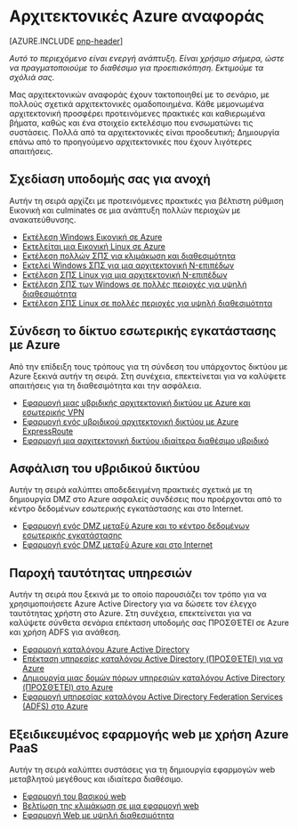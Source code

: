 
<properties
   pageTitle="Azure καθοδήγηση | μοτίβα & πρακτικές | Microsoft Azure"
   description="Αρχιτεκτονικές Azure αναφοράς"
   services=""
   documentationCenter="na"
   authors="bennage"
   manager="marksou"
   editor=""
   tags=""/>

<tags
   ms.service="guidance"
   ms.devlang="na"
   ms.topic="article"
   ms.tgt_pltfrm="na"
   ms.workload="na"
   ms.date="10/24/2016"
   ms.author="christb"/>

# <a name="azure-reference-architectures"></a>Αρχιτεκτονικές Azure αναφοράς

[AZURE.INCLUDE [pnp-header](../../includes/guidance-pnp-header-include.md)]

_Αυτό το περιεχόμενο είναι ενεργή ανάπτυξη. Είναι χρήσιμο σήμερα, ώστε να πραγματοποιούμε το διαθέσιμο για προεπισκόπηση. Εκτιμούμε τα σχόλιά σας._

Μας αρχιτεκτονικών αναφοράς έχουν τακτοποιηθεί με το σενάριο, με πολλούς σχετικά αρχιτεκτονικές ομαδοποιημένα.
Κάθε μεμονωμένα αρχιτεκτονική προσφέρει προτεινόμενες πρακτικές και καθιερωμένα βήματα, καθώς και ένα στοιχείο εκτελέσιμο που ενσωματώνει τις συστάσεις.
Πολλά από τα αρχιτεκτονικές είναι προοδευτική; Δημιουργία επάνω από το προηγούμενο αρχιτεκτονικές που έχουν λιγότερες απαιτήσεις.

## <a name="designing-your-infrastructure-for-resiliency"></a>Σχεδίαση υποδομής σας για ανοχή

Αυτήν τη σειρά αρχίζει με προτεινόμενες πρακτικές για βέλτιστη ρύθμιση Εικονική και culminates σε μια ανάπτυξη πολλών περιοχών με ανακατεύθυνσης.

- [Εκτέλεση Windows Εικονική σε Azure](guidance-compute-single-vm.md)
- [Εκτελείται μια Εικονική Linux σε Azure](guidance-compute-single-vm-linux.md)
- [Εκτέλεση πολλών ΣΠΣ για κλιμάκωση και διαθεσιμότητα](guidance-compute-multi-vm.md)
- [Εκτελεί Windows ΣΠΣ για μια αρχιτεκτονική N-επιπέδων](guidance-compute-n-tier-vm.md)
- [Εκτέλεση ΣΠΣ Linux για μια αρχιτεκτονική N-επιπέδων](guidance-compute-n-tier-vm-linux.md)
- [Εκτέλεση ΣΠΣ των Windows σε πολλές περιοχές για υψηλή διαθεσιμότητα](guidance-compute-multiple-datacenters.md)
- [Εκτέλεση ΣΠΣ Linux σε πολλές περιοχές για υψηλή διαθεσιμότητα](guidance-compute-multiple-datacenters-linux.md)

## <a name="connecting-your-on-premises-network-to-azure"></a>Σύνδεση το δίκτυο εσωτερικής εγκατάστασης με Azure

Από την επίδειξη τους τρόπους για τη σύνδεση του υπάρχοντος δικτύου με Azure ξεκινά αυτήν τη σειρά. Στη συνέχεια, επεκτείνεται για να καλύψετε απαιτήσεις για τη διαθεσιμότητα και την ασφάλεια.

- [Εφαρμογή μιας υβριδικής αρχιτεκτονική δικτύου με Azure και εσωτερικής VPN](guidance-hybrid-network-vpn.md)
- [Εφαρμογή ενός υβριδικού αρχιτεκτονική δικτύου με Azure ExpressRoute](guidance-hybrid-network-expressroute.md)
- [Εφαρμογή μια αρχιτεκτονική δικτύου ιδιαίτερα διαθέσιμο υβριδικό](guidance-hybrid-network-expressroute-vpn-failover.md)

## <a name="securing-your-hybrid-network"></a>Ασφάλιση του υβριδικού δικτύου

Αυτήν τη σειρά καλύπτει αποδεδειγμένη πρακτικές σχετικά με τη δημιουργία DMZ στο Azure ασφαλείς συνδέσεις που προέρχονται από το κέντρο δεδομένων εσωτερικής εγκατάστασης και στο Internet.

- [Εφαρμογή ενός DMZ μεταξύ Azure και το κέντρο δεδομένων εσωτερικής εγκατάστασης](guidance-iaas-ra-secure-vnet-hybrid.md)
- [Εφαρμογή ενός DMZ μεταξύ Azure και στο Internet](guidance-iaas-ra-secure-vnet-dmz.md)

## <a name="providing-identity-services"></a>Παροχή ταυτότητας υπηρεσιών

Αυτήν τη σειρά που ξεκινά με το οποίο παρουσιάζει τον τρόπο για να χρησιμοποιήσετε Azure Active Directory για να δώσετε τον έλεγχο ταυτότητας χρήστη στο Azure. Στη συνέχεια, επεκτείνεται για να καλύψετε σύνθετα σενάρια επέκταση υποδομής σας ΠΡΟΣΘΈΤΕΙ σε Azure και χρήση ADFS για ανάθεση.

- [Εφαρμογή καταλόγου Azure Active Directory](./guidance-identity-aad.md)
- [Επέκταση υπηρεσίες καταλόγου Active Directory (ΠΡΟΣΘΈΤΕΙ) για να Azure](./guidance-identity-adds-extend-domain.md)
- [Δημιουργία μιας δομών πόρων υπηρεσιών καταλόγου Active Directory (ΠΡΟΣΘΈΤΕΙ) στο Azure](./guidance-identity-adds-resource-forest.md)
- [Εφαρμογή υπηρεσίας καταλόγου Active Directory Federation Services (ADFS) στο Azure](./guidance-identity-adfs.md)

## <a name="architecting-scalable-web-application-using-azure-paas"></a>Εξειδικευμένος εφαρμογής web με χρήση Azure PaaS

Αυτήν τη σειρά καλύπτει συστάσεις για τη δημιουργία εφαρμογών web μεταβλητού μεγέθους και ιδιαίτερα διαθέσιμο. 

- [Εφαρμογή του βασικού web](guidance-web-apps-basic.md)
- [Βελτίωση της κλιμάκωση σε μια εφαρμογή web](guidance-web-apps-scalability.md)
- [Εφαρμογή Web με υψηλή διαθεσιμότητα](guidance-web-apps-multi-region.md)
